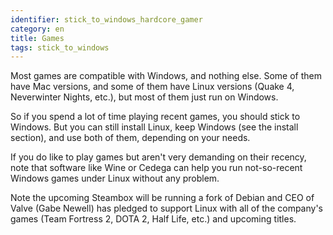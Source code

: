 ```yaml
---
identifier: stick_to_windows_hardcore_gamer
category: en
title: Games
tags: stick_to_windows
---
```


Most games are compatible with Windows, and nothing else. Some of 
them have Mac versions, and some of them have Linux versions (Quake 4, 
Neverwinter Nights, etc.), but most of them just run on Windows.

So if you spend a lot of time playing recent games, you should stick 
to Windows.  But you can still install Linux, keep Windows (see the 
install section), and use both of them, depending on your needs.

If you do like to play games but aren't very demanding on their
recency, note that software like Wine or Cedega can help you run
not-so-recent Windows games under Linux without any problem.

Note the upcoming Steambox will be running a fork of Debian and 
CEO of Valve (Gabe Newell) has pledged to support Linux with all
of the company's games (Team Fortress 2, DOTA 2, Half Life, etc.) and upcoming titles.

